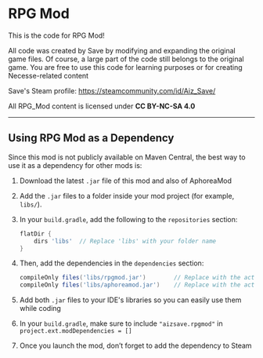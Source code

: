 # RPG Mod
This is the code for RPG Mod!

All code was created by Save by modifying and expanding the original game files. Of course, a large part of the code still belongs to the original game. You are free to use this code for learning purposes or for creating Necesse-related content

Save's Steam profile: https://steamcommunity.com/id/Aiz_Save/

All RPG_Mod content is licensed under **CC BY-NC-SA 4.0**

---

## Using RPG Mod as a Dependency

Since this mod is not publicly available on Maven Central, the best way to use it as a dependency for other mods is:

1. Download the latest `.jar` file of this mod and also of AphoreaMod
2. Add the `.jar` files to a folder inside your mod project (for example, `libs/`).

3. In your `build.gradle`, add the following to the `repositories` section:

    ```groovy
    flatDir {
        dirs 'libs'  // Replace 'libs' with your folder name
    }
    ```

4. Then, add the dependencies in the `dependencies` section:

    ```groovy
    compileOnly files('libs/rpgmod.jar')        // Replace with the actual jar filename
    compileOnly files('libs/aphoreamod.jar')    // Replace with the actual jar filename
    ```

5. Add both `.jar` files to your IDE's libraries so you can easily use them while coding
6. In your `build.gradle`, make sure to include `"aizsave.rpgmod"` in `project.ext.modDependencies = []`
7. Once you launch the mod, don’t forget to add the dependency to Steam
